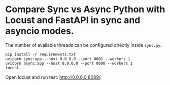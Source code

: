 # Compare Sync vs Async Python with Locust and FastAPI in sync and asyncio modes.

The number of available threads can be configured directly inside `sync.py`.

```
pip install -r requirements.txt
uvicorn sync:app --host 0.0.0.0 --port 8001 --workers 1
uvicorn async:app --host 0.0.0.0 --port 8000 --workers 1
locust
```

Open locust and run test: http://0.0.0.0:8089/.
